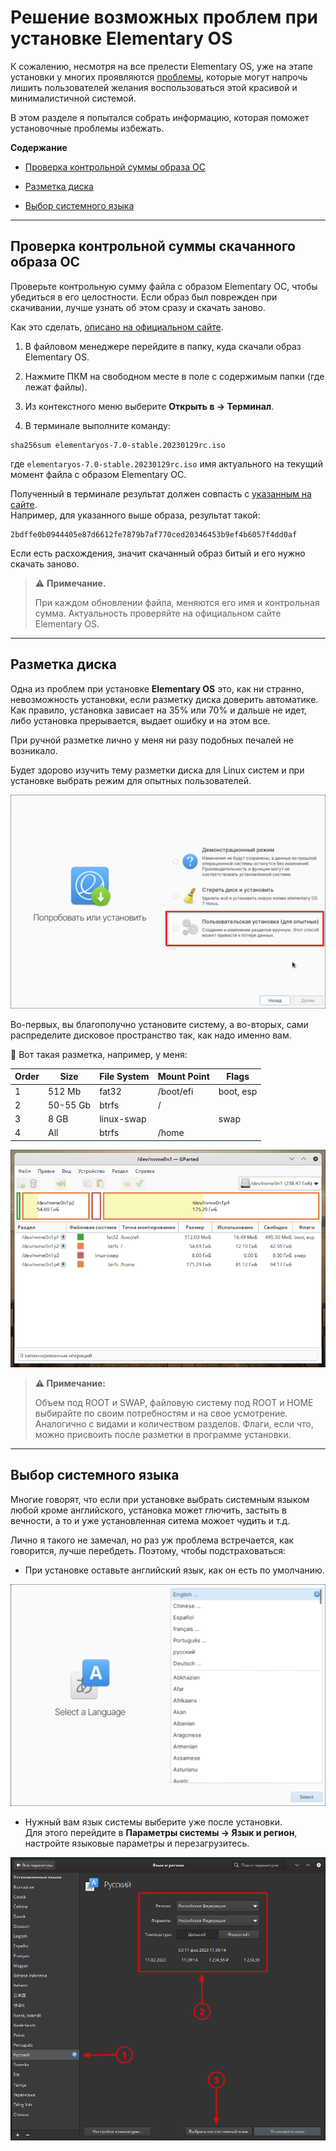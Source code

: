 # Решение возможных проблем при установке Elementary OS

К сожалению, несмотря на все прелести Elementary OS, уже на этапе установки у многих проявляются [проблемы](https://youtu.be/NPx8aH6oS14), которые могут напрочь лишить пользователей желания воспользоваться этой красивой и минималистичной системой.

В этом разделе я попытался собрать информацию, которая поможет установочные проблемы избежать.

**Содержание**

* [Проверка контрольной суммы образа ОС](#проверка-контрольной-суммы-скачанного-образа-ос)

* [Разметка диска](#разметка-диска)

* [Выбор системного языка](#выбор-системного-языка)

---

## Проверка контрольной суммы скачанного образа ОС

Проверьте контрольную сумму файла с образом Elementary ОС, чтобы убедиться в его целостности. Если образ был поврежден при скачивании, лучше узнать об этом сразу и скачать заново.

Как это сделать, [описано на официальном сайте](https://elementary.io/ru/docs/installation#verify-your-download).

1. В файловом менеджере перейдите в папку, куда скачали образ Elementary OS.

2. Нажмите ПКМ на свободном месте в поле с содержимым папки (где лежат файлы).

3. Из контекстного меню выберите **Открыть в → Терминал**.

4. В терминале выполните команду:

```
sha256sum elementaryos-7.0-stable.20230129rc.iso
```

где `elementaryos-7.0-stable.20230129rc.iso` имя актуального на текущий момент файла с образом Elementary ОС.

Полученный в терминале результат должен совпасть с [указанным на сайте](https://elementary.io/ru/docs/installation#verify-your-download).   
Например, для указанного выше образа, результат такой:

```
2bdffe0b0944405e87d6612fe7879b7af770ced20346453b9ef4b6057f4dd0af
```

Если есть расхождения, значит скачанный образ битый и его нужно скачать заново.

> ⚠️ **Примечание.**
> 
> При каждом обновлении файла, меняются его имя и контрольная сумма. Актуальность проверяйте на официальном сайте Elementary OS.

---

## Разметка диска

Одна из проблем при установке **Elementary OS** это, как ни странно, невозможность установки, если разметку диска доверить автоматике. Как правило, установка зависает на 35% или 70% и дальше не идет, либо установка прерывается, выдает ошибку и на этом все.

При ручной разметке лично у меня ни разу подобных печалей не возникало.

Будет здорово изучить тему разметки диска для Linux систем и при установке выбрать режим для опытных пользователей.

![эксперт](https://github.com/ded-ared/eos-all-about/blob/main/images/partition.png)

Во-первых, вы благополучно установите систему, а во-вторых, сами распределите дисковое пространство так, как надо именно вам.

🔵 Вот такая разметка, например, у меня:

| Order | Size     | File System | Mount Point | Flags     |
|-------|----------|-------------|-------------|-----------|
| 1     | 512 Mb   | fat32       | /boot/efi   | boot, esp |
| 2     | 50-55 Gb | btrfs       | /           |           |
| 3     | 8 GB     | linux-swap  |             | swap      |
| 4     | All      | btrfs       | /home       |           |

![gparted](https://github.com/ded-ared/eos-all-about/blob/main/images/gparted-disk-partition.png)

> **⚠️ Примечание:**
>
>Объем под ROOT и SWAP, файловую систему под ROOT и HOME выбирайте по своим потребностям и на свое усмотрение. Аналогично с видами и количеством разделов. Флаги, если что, можно присвоить после разметки в программе установки.
>

---

## Выбор системного языка

Многие говорят, что если при установке выбрать системным языком любой кроме английского, установка может глючить, застыть в вечности, а то и уже установленная ситема можоет чудить и т.д.

Лично я такого не замечал, но раз уж проблема встречается, как говорится, лучше перебдеть. Поэтому, чтобы подстраховаться:

* При установке оставьте английский язык, как он есть по умолчанию.

![lang-before](https://github.com/ded-ared/eos-all-about/blob/main/images/language-before.png)

* Нужный вам язык системы выберите уже после установки.   
  Для этого перейдите в **Параметры системы → Язык и регион**, настройте языковые параметры и перезагрузитесь.

![lang-after](https://github.com/ded-ared/eos-all-about/blob/main/images/language-after.png)
